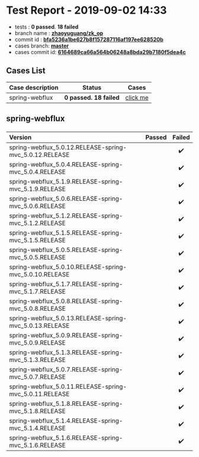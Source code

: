 # Test Report - 2019-09-02 14:33

- tests  : **0 passed**. **18 failed**
- branch name : **[zhaoyuguang/zk_op](https://github.com/apache/incubator-skywalking/tree/zhaoyuguang/zk_op)**
- commit id : **[bfa5236a1be627b8f157287116af197ee628520b](https://github.com/apache/incubator-skywalking/commit/bfa5236a1be627b8f157287116af197ee628520b)**
- cases branch: **[master](https://github.com/SkywalkingTest/skywalking-autotest-scenarios/tree/master)**
- cases commit id: **[6164689ca66a564b06248a8bda29b7180f5dea4c](https://github.com/SkywalkingTest/skywalking-autotest-scenarios/commit/6164689ca66a564b06248a8bda29b7180f5dea4c)**

## Cases List

| Case description | Status | Cases|
|:-----|:-----:|:-----:|
|spring-webflux| **0 passed. 18 failed**| [click me](#spring-webflux) |

## spring-webflux

### 
|  Version     | Passed | Failed|
|:------------- |:-------:|:-----:|
| spring-webflux_5.0.12.RELEASE-spring-mvc_5.0.12.RELEASE  | |:heavy_check_mark:|
| spring-webflux_5.0.4.RELEASE-spring-mvc_5.0.4.RELEASE  | |:heavy_check_mark:|
| spring-webflux_5.1.9.RELEASE-spring-mvc_5.1.9.RELEASE  | |:heavy_check_mark:|
| spring-webflux_5.0.6.RELEASE-spring-mvc_5.0.6.RELEASE  | |:heavy_check_mark:|
| spring-webflux_5.1.2.RELEASE-spring-mvc_5.1.2.RELEASE  | |:heavy_check_mark:|
| spring-webflux_5.1.5.RELEASE-spring-mvc_5.1.5.RELEASE  | |:heavy_check_mark:|
| spring-webflux_5.0.5.RELEASE-spring-mvc_5.0.5.RELEASE  | |:heavy_check_mark:|
| spring-webflux_5.0.10.RELEASE-spring-mvc_5.0.10.RELEASE  | |:heavy_check_mark:|
| spring-webflux_5.1.7.RELEASE-spring-mvc_5.1.7.RELEASE  | |:heavy_check_mark:|
| spring-webflux_5.0.8.RELEASE-spring-mvc_5.0.8.RELEASE  | |:heavy_check_mark:|
| spring-webflux_5.0.13.RELEASE-spring-mvc_5.0.13.RELEASE  | |:heavy_check_mark:|
| spring-webflux_5.0.9.RELEASE-spring-mvc_5.0.9.RELEASE  | |:heavy_check_mark:|
| spring-webflux_5.1.3.RELEASE-spring-mvc_5.1.3.RELEASE  | |:heavy_check_mark:|
| spring-webflux_5.0.7.RELEASE-spring-mvc_5.0.7.RELEASE  | |:heavy_check_mark:|
| spring-webflux_5.0.11.RELEASE-spring-mvc_5.0.11.RELEASE  | |:heavy_check_mark:|
| spring-webflux_5.1.8.RELEASE-spring-mvc_5.1.8.RELEASE  | |:heavy_check_mark:|
| spring-webflux_5.1.4.RELEASE-spring-mvc_5.1.4.RELEASE  | |:heavy_check_mark:|
| spring-webflux_5.1.6.RELEASE-spring-mvc_5.1.6.RELEASE  | |:heavy_check_mark:|


